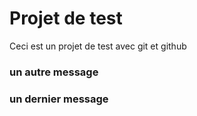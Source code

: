 # Projet de test
Ceci est un projet de test avec git et github

### un autre message
### un dernier message